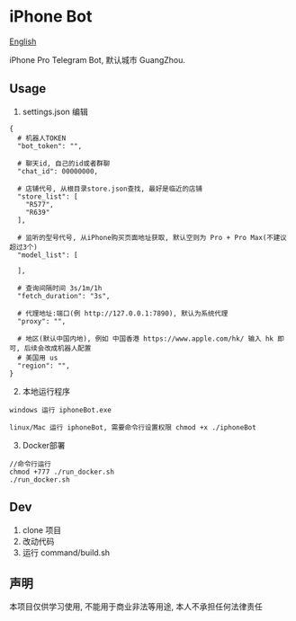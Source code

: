 # iPhone Bot

[English](./README_EN.md)

iPhone Pro Telegram Bot, 默认城市 GuangZhou.

## Usage

1. settings.json 编辑

```
{
  # 机器人TOKEN
  "bot_token": "",
  
  # 聊天id, 自己的id或者群聊
  "chat_id": 00000000,
  
  # 店铺代号, 从根目录store.json查找, 最好是临近的店铺
  "store_list": [
    "R577",
    "R639"
  ],
  
  # 监听的型号代号, 从iPhone购买页面地址获取, 默认空则为 Pro + Pro Max(不建议超过3个)
  "model_list": [
    
  ],
  
  # 查询间隔时间 3s/1m/1h
  "fetch_duration": "3s",
  
  # 代理地址:端口(例 http://127.0.0.1:7890), 默认为系统代理
  "proxy": "",
  
  # 地区(默认中国内地), 例如 中国香港 https://www.apple.com/hk/ 输入 hk 即可, 后续会改成机器人配置
  # 美国用 us
  "region": "",
}
```

2. 本地运行程序

```
windows 运行 iphoneBot.exe

linux/Mac 运行 iphoneBot, 需要命令行设置权限 chmod +x ./iphoneBot
```

3. Docker部署

```
//命令行运行
chmod +777 ./run_docker.sh 
./run_docker.sh
```

## Dev

1. clone 项目
2. 改动代码
3. 运行 command/build.sh

## 声明

本项目仅供学习使用, 不能用于商业非法等用途, 本人不承担任何法律责任